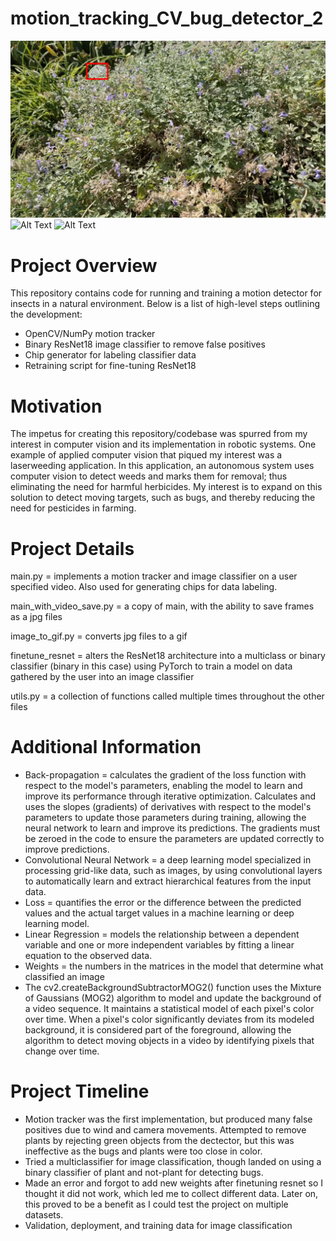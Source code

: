 # motion_tracking_CV_bug_detector_2
![Alt Text](./gif_frames/0007.jpg)
![Alt Text](./moth_classifier.gif)
![Alt Text](./bee_classifier.gif)

# Project Overview
This repository contains code for running and training a motion detector for insects in a natural environment. Below is a list of high-level steps outlining the development:
 - OpenCV/NumPy motion tracker
 - Binary ResNet18 image classifier to remove false positives
 - Chip generator for labeling classifier data
 - Retraining script for fine-tuning ResNet18

# Motivation
The impetus for creating this repository/codebase was spurred from my interest in computer vision and its implementation in robotic systems. One example of applied computer vision that piqued my interest was a laserweeding application. In this application, an autonomous system uses computer vision to detect weeds and marks them for removal; thus eliminating the need for harmful herbicides. My interest is to expand on this solution to detect moving targets, such as bugs, and thereby reducing the need for pesticides in farming.

# Project Details
main.py = implements a motion tracker and image classifier on a user specified video. Also used for generating chips for data labeling.

main_with_video_save.py = a copy of main, with the ability to save frames as a jpg files

image_to_gif.py = converts jpg files to a gif

finetune_resnet = alters the ResNet18 architecture into a multiclass or binary classifier (binary in this case) using PyTorch to train a model on data gathered by the user into an image classifier

utils.py = a collection of functions called multiple times throughout the other files



# Additional Information
 - Back-propagation = calculates the gradient of the loss function with respect to the model's parameters, enabling the model to learn and improve its performance through iterative optimization. Calculates and uses the slopes (gradients) of derivatives with respect to the model's parameters to update those parameters during training, allowing the neural network to learn and improve its predictions. The gradients must be zeroed in the code to ensure the parameters are updated correctly to improve predictions.
 - Convolutional Neural Network = a deep learning model specialized in processing grid-like data, such as images, by using convolutional layers to automatically learn and extract hierarchical features from the input data.
 - Loss = quantifies the error or the difference between the predicted values and the actual target values in a machine learning or deep learning model.
 - Linear Regression = models the relationship between a dependent variable and one or more independent variables by fitting a linear equation to the observed data.
 - Weights = the numbers in the matrices in the model that determine what classified an image
 - The cv2.createBackgroundSubtractorMOG2() function uses the Mixture of Gaussians (MOG2) algorithm to model and update the background of a video sequence. It maintains a statistical model of each pixel's color over time. When a pixel's color significantly deviates from its modeled background, it is considered part of the foreground, allowing the algorithm to detect moving objects in a video by identifying pixels that change over time.

# Project Timeline
 - Motion tracker was the first implementation, but produced many false positives due to wind and camera movements. Attempted to remove plants by rejecting green objects from the dectector, but this was ineffective as the bugs and plants were too close in color.
 - Tried a multiclassifier for image classification, though landed on using a binary classifier of plant and not-plant for detecting bugs.
 - Made an error and forgot to add new weights after finetuning resnet so I thought it did not work, which led me to collect different data. Later on, this proved to be a benefit as I could test the project on multiple datasets.
 - Validation, deployment, and training data for image classification
